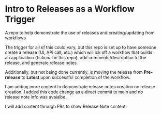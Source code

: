 # Intro to Releases as a Workflow Trigger
A repo to help demonstrate the use of releases and creating/updating from workflows

The trigger for all of this could vary, but this repo is set up to have someone create a release (UI, API call, etc.) which will ick off a workflow that builds an applicaition (fictional in this repo), add comments/description to the release, and generate release notes.

Additionally, but not being done currently, is moving the release from **Pre-release** to **Latest** upon successful completion of the workflow.

I am adding more content to demonstrate release notes creation on release creation. I added this code change as a direct commit to main and no release note info was avaialbe.

I will add content through PRs to show Release Note content.

